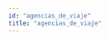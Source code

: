 ```yaml
---
id: "agencias_de_viaje"
title: "agencias_de_viaje"
---
```

<app-tab-bar></app-tab-bar>
<app-paginator-browser ng-controller="resourcePaginatorCtrl">
    <div class="medium-6 columns" ng-class="{'end': $last}" ng-repeat="card in elements()">
        <app-card-standard item="card" prefix="node.href"></app-card-standard>
    </div>
</app-paginator-browser>
